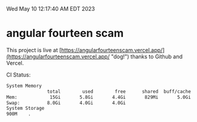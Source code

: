 Wed May 10 12:17:40 AM EDT 2023

# angular fourteen scam


This project is live at [https://angularfourteenscam.vercel.app/](https://angularfourteenscam.vercel.app/ "dog!") thanks to Github and Vercel.

CI Status: 

```bash
System Memory
               total        used        free      shared  buff/cache   available
Mem:            15Gi       5.8Gi       4.4Gi       829Mi       5.0Gi       8.2Gi
Swap:          8.0Gi       4.0Gi       4.0Gi
System Storage
900M	.
```
```bash

